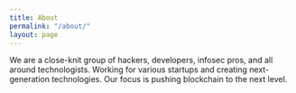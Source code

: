 ```yaml
---
title: About
permalink: "/about/"
layout: page
---
```


We are a close-knit group of hackers, developers, infosec pros, and all around technologists. Working for various startups and creating next-generation technologies. Our focus is pushing blockchain to the next level.
